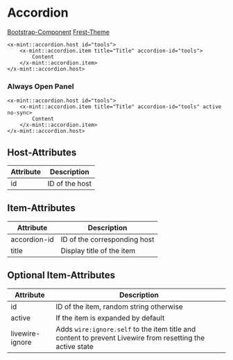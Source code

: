 # Accordion
[Bootstrap-Component](https://getbootstrap.com/docs/5.3/components/accordion/)
[Frest-Theme](https://demos.pixinvent.com/frest-html-admin-template/html/vertical-menu-template-bordered/ui-accordion.html)

```bladehtml
<x-mint::accordion.host id="tools">
    <x-mint::accordion.item title="Title" accordion-id="tools">
        Content
    </x-mint::accordion.item>
</x-mint::accordion.host>
```

### Always Open Panel
```bladehtml
<x-mint::accordion.host id="tools">
    <x-mint::accordion.item title="Title" accordion-id="tools" active no-sync>
        Content
    </x-mint::accordion.item>
</x-mint::accordion.host>
```

## Host-Attributes

| Attribute | Description    |
|-----------|----------------|
| id        | ID of the host |

## Item-Attributes

| Attribute    | Description                  |
|--------------|------------------------------|
| accordion-id | ID of the corresponding host |
| title        | Display title of the item    |

## Optional Item-Attributes
| Attribute       | Description                                                                                                |
|-----------------|------------------------------------------------------------------------------------------------------------|
| id              | ID of the item, random string otherwise                                                                    |
| active          | If the item is expanded by default                                                                         |
| livewire-ignore | Adds `wire:ignore.self` to the item title and content to prevent Livewire from resetting the active state  |
